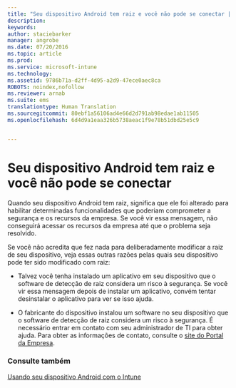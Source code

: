 ```yaml
---
title: "Seu dispositivo Android tem raiz e você não pode se conectar | Microsoft Intune"
description: 
keywords: 
author: staciebarker
manager: angrobe
ms.date: 07/20/2016
ms.topic: article
ms.prod: 
ms.service: microsoft-intune
ms.technology: 
ms.assetid: 9786b71a-d2ff-4d95-a2d9-47ece0aec8ca
ROBOTS: noindex,nofollow
ms.reviewer: arnab
ms.suite: ems
translationtype: Human Translation
ms.sourcegitcommit: 80ebf1a56106ad4e66d2d791ab98edae1ab11505
ms.openlocfilehash: 6d4d9a1eaa326b5738aeac1f9e78b51dbd25e5c9


---
```



# Seu dispositivo Android tem raiz e você não pode se conectar

Quando seu dispositivo Android tem raiz, significa que ele foi alterado para habilitar determinadas funcionalidades que poderiam comprometer a segurança e os recursos da empresa. Se você vir essa mensagem, não conseguirá acessar os recursos da empresa até que o problema seja resolvido.

Se você não acredita que fez nada para deliberadamente modificar a raiz de seu dispositivo, veja essas outras razões pelas quais seu dispositivo pode ter sido modificado com raiz:

- Talvez você tenha instalado um aplicativo em seu dispositivo que o software de detecção de raiz considera um risco à segurança. Se você vir essa mensagem depois de instalar um aplicativo, convém tentar desinstalar o aplicativo para ver se isso ajuda.

- O fabricante do dispositivo instalou um software no seu dispositivo que o software de detecção de raiz considera um risco à segurança. É necessário entrar em contato com seu administrador de TI para obter ajuda. Para obter as informações de contato, consulte o [site do Portal da Empresa](http://portal.manage.microsoft.com).


### Consulte também
[Usando seu dispositivo Android com o Intune](using-your-android-device-with-intune.md)



<!--HONumber=Aug16_HO1-->


